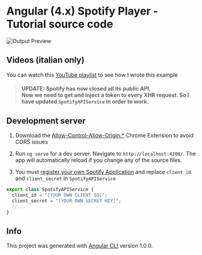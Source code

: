 # Angular (4.x) Spotify Player - Tutorial source code



![Output Preview](spotify-preview-ani.gif "Output Preview")

## Videos (italian only)

You can watch this [YouTube playlist](https://www.youtube.com/watch?v=kz3EPSpH4XM&list=PLUioGv_6G9YJ7nH0T43snvKLXc00FAuH1&index=1) to see how I wrote this example

> #### UPDATE: Spotify has now closed all its public API. <br>  Now we need to get and inject a token to every XHR request. So I have updated `SpotifyAPIService` in order to work. 


## Development server

1. Download the [Allow-Control-Allow-Origin:*](https://chrome.google.com/webstore/detail/allow-control-allow-origi/nlfbmbojpeacfghkpbjhddihlkkiljbi/related?hl=en) Chrome Extension to avoid CORS issues

2. Run `ng serve` for a dev server. Navigate to `http://localhost:4200/`. The app will automatically reload if you change any of the source files.

3. You must [register your own Spotify Application](https://developer.spotify.com/web-api/authorization-guide/) and replace `client_id` and `client_secret` in `SpotifyAPIService`

```typescript
export class SpotifyAPIService {
  client_id = "[YOUR OWN CLIENT ID]";
  client_secret = "[YOUR OWN SECRET KEY]";
  //...
}
```

## Info

This project was generated with [Angular CLI](https://github.com/angular/angular-cli) version 1.0.0.
